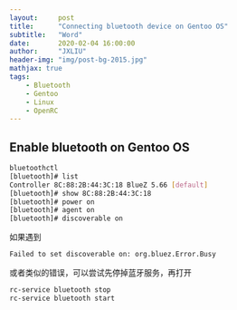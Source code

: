 ```yaml
---
layout:     post
title:      "Connecting bluetooth device on Gentoo OS"
subtitle:   "Word"
date:       2020-02-04 16:00:00
author:     "JXLIU"
header-img: "img/post-bg-2015.jpg"
mathjax: true
tags:
    - Bluetooth
    - Gentoo
    - Linux
    - OpenRC
---
```


## Enable bluetooth on Gentoo OS

```bash
bluetoothctl
[bluetooth]# list
Controller 8C:88:2B:44:3C:18 BlueZ 5.66 [default]
[bluetooth]# show 8C:88:2B:44:3C:18
[bluetooth]# power on
[bluetooth]# agent on
[bluetooth]# discoverable on
```

如果遇到 

```bash
Failed to set discoverable on: org.bluez.Error.Busy
```

或者类似的错误，可以尝试先停掉蓝牙服务，再打开

```bash
rc-service bluetooth stop
rc-service bluetooth start
```

